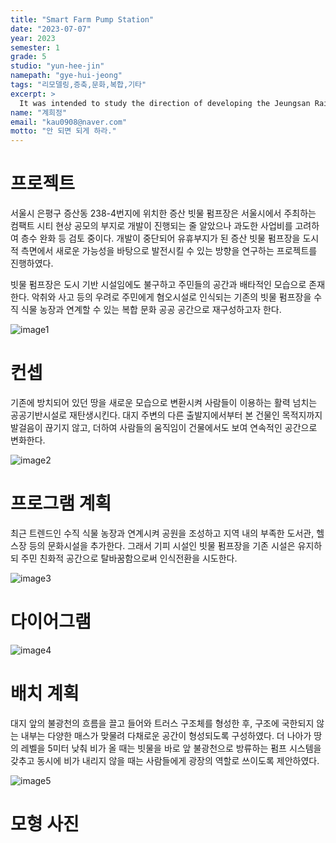 ```yaml
---
title: "Smart Farm Pump Station"
date: "2023-07-07"
year: 2023
semester: 1
grade: 5
studio: "yun-hee-jin"
namepath: "gye-hui-jeong"
tags: "리모델링,증축,문화,복합,기타"
excerpt: >
  It was intended to study the direction of developing the Jeungsan Rainwater Pump Station, which has become an idle site due to the suspension of development, based on new possibilities from an urban perspective.
name: "계희정"
email: "kau0908@naver.com"
motto: "안 되면 되게 하라."
---
```


# 프로젝트

서울시 은평구 증산동 238-4번지에 위치한 증산 빗물 펌프장은 서울시에서 주최하는 컴팩트 시티 현상 공모의 부지로 개발이 진행되는 줄 알았으나 과도한 사업비를 고려하여 층수 완화 등 검토 중이다. 개발이 중단되어 유휴부지가 된 증산 빗물 펌프장을 도시적 측면에서 새로운 가능성을 바탕으로 발전시킬 수 있는 방향을 연구하는 프로젝트를 진행하였다.

빗물 펌프장은 도시 기반 시설임에도 불구하고 주민들의 공간과 배타적인 모습으로 존재한다. 악취와 사고 등의 우려로 주민에게 혐오시설로 인식되는 기존의 빗물 펌프장을 수직 식물 농장과 연계할 수 있는 복합 문화 공공 공간으로 재구성하고자 한다.

![image1](/posts-images/2023_1_5_yun-hee-jin_gye-hui-jeong/image1.jpg)

# 컨셉

기존에 방치되어 있던 땅을 새로운 모습으로 변환시켜 사람들이 이용하는 활력 넘치는 공공기반시설로 재탄생시킨다. 대지 주변의 다른 출발지에서부터 본 건물인 목적지까지 발걸음이 끊기지 않고, 더하여 사람들의 움직임이 건물에서도 보여 연속적인 공간으로 변화한다.

![image2](/posts-images/2023_1_5_yun-hee-jin_gye-hui-jeong/image2.jpg)

# 프로그램 계획

최근 트렌드인 수직 식물 농장과 연계시켜 공원을 조성하고 지역 내의 부족한 도서관, 헬스장 등의 문화시설을 추가한다. 그래서 기피 시설인 빗물 펌프장을 기존 시설은 유지하되 주민 친화적 공간으로 탈바꿈함으로써 인식전환을 시도한다.

![image3](/posts-images/2023_1_5_yun-hee-jin_gye-hui-jeong/image3.jpg)

# 다이어그램

![image4](/posts-images/2023_1_5_yun-hee-jin_gye-hui-jeong/image4.jpg)

# 배치 계획

대지 앞의 불광천의 흐름을 끌고 들어와 트러스 구조체를 형성한 후, 구조에 국한되지 않는 내부는 다양한 매스가 맞물려 다채로운 공간이 형성되도록 구성하였다. 더 나아가 땅의 레벨을 5미터 낮춰 비가 올 때는 빗물을 바로 앞 불광천으로 방류하는 펌프 시스템을 갖추고 동시에 비가 내리지 않을 때는 사람들에게 광장의 역할로 쓰이도록 제안하였다.

![image5](/posts-images/2023_1_5_yun-hee-jin_gye-hui-jeong/image5.jpg)

# 모형 사진
